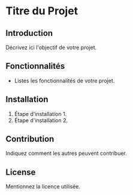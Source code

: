 # Titre du Projet

## Introduction
Décrivez ici l'objectif de votre projet.

## Fonctionnalités
- Listes les fonctionnalités de votre projet.

## Installation
1. Étape d'installation 1.
2. Étape d'installation 2.

## Contribution
Indiquez comment les autres peuvent contribuer.

## License
Mentionnez la licence utilisée.
